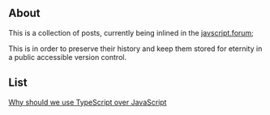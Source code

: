 ## About
This is a collection of posts, currently being inlined in the [javscript.forum](https://javascript.forum);

This is in order to preserve their history and keep them stored for eternity in a public accessible version control.

## List
[Why should we use TypeScript over JavaScript](https://javascript.forum/post-53bcc85f-a697-45e1-9e46-edb0c4832518)